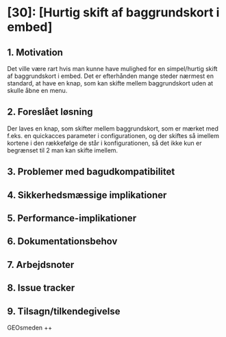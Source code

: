 # [30]: [Hurtig skift af baggrundskort i embed]

## 1. Motivation

Det ville være rart hvis man kunne have mulighed for en simpel/hurtig skift af baggrundskort i embed. Det er efterhånden mange steder nærmest en standard, at have en knap, som kan skifte mellem baggrundskort uden at skulle åbne en menu. 

## 2. Foreslået løsning

Der laves en knap, som skifter mellem baggrundskort, som er mærket med f.eks. en quickacces parameter i configurationen, og der skiftes så imellem kortene i den rækkefølge de står i konfigurationen, så det ikke kun er begrænset til 2 man kan skifte imellem.

## 3. Problemer med bagudkompatibilitet

## 4. Sikkerhedsmæssige implikationer

## 5. Performance-implikationer

## 6. Dokumentationsbehov

## 7. Arbejdsnoter

## 8. Issue tracker  

## 9. Tilsagn/tilkendegivelse
GEOsmeden ++
